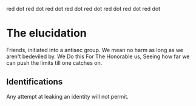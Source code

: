 red dot red dot
red dot red dot
red dot red dot
red dot red dot

# The elucidation

Friends, initiated into a antisec group. We mean no harm as long as we aren't bedeviled by. We Do this 
For The Honorable us, Seeing how far we can push the limits till one catches on.


## Identifications

Any attempt at leaking an identity will not permit. 
